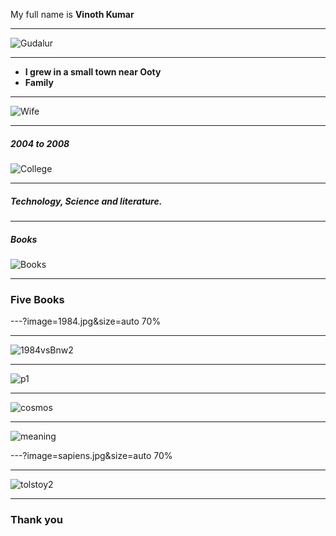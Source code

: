My full name is **Vinoth Kumar**

---

![Gudalur](gudalur.jpg)

---

* **I grew in a small town near Ooty** 
* **Family**

---
![Wife](wife.jpeg)

---
##### 2004 to 2008
![College](cit.jpg)

---

##### Technology, Science and literature.

---

##### Books

![Books](books.jpg)

---

### Five Books 

---?image=1984.jpg&size=auto 70%

---

![1984vsBnw2](p31.jpg)

---

![p1](p1.jpg)

---

![cosmos](cosmos.jpg)

---

![meaning](meaning.jpg)


---?image=sapiens.jpg&size=auto 70%

---
![tolstoy2](tolstoy2.jpg)

---

### Thank you












